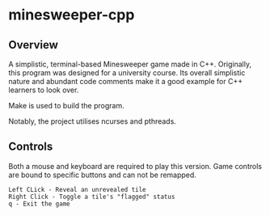 # minesweeper-cpp
## Overview
A simplistic, terminal-based Minesweeper game made in C++. Originally, this program was designed for a university course. Its overall simplistic nature and abundant code comments make it a good example for C++ learners to look over.

Make is used to build the program.

Notably, the project utilises ncurses and pthreads.
## Controls
Both a mouse and keyboard are required to play this version. Game controls are bound to specific buttons and can not be remapped. 
```
Left CLick - Reveal an unrevealed tile
Right Click - Toggle a tile's "flagged" status
q - Exit the game
```
